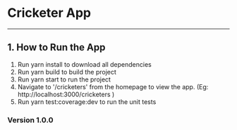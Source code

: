 # Cricketer App

----

## 1. How to Run the App
1. Run yarn install to download all dependencies
2. Run yarn build to build the project
3. Run yarn start to run the project
4. Navigate to '/cricketers' from the homepage to view the app. (Eg: http://localhost:3000/cricketers )
5. Run yarn test:coverage:dev to run the unit tests

### Version 1.0.0